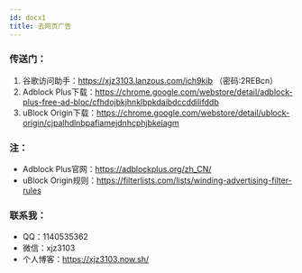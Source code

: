 ```yaml
---
id: docx1
title: 去网页广告
---
```


### 传送门：
1. 谷歌访问助手：https://xjz3103.lanzous.com/ich9kib （密码:2REBcn）
1. Adblock Plus下载：https://chrome.google.com/webstore/detail/adblock-plus-free-ad-bloc/cfhdojbkjhnklbpkdaibdccddilifddb
1. uBlock Origin下载：https://chrome.google.com/webstore/detail/ublock-origin/cjpalhdlnbpafiamejdnhcphjbkeiagm

### 注：
* Adblock Plus官网：https://adblockplus.org/zh_CN/
* uBlock Origin规则：https://filterlists.com/lists/winding-advertising-filter-rules

### 联系我：
* QQ：1140535362
* 微信：xjz3103
* 个人博客：https://xjz3103.now.sh/